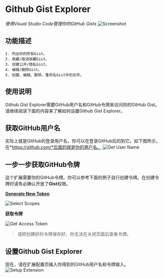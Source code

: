 # Github Gist Explorer

*使用Visual Studio Code管理你的GitHub Gists*
![Screenshot](https://raw.githubusercontent.com/k9982874/github-gist-explorer/master/media/guide-1.png)

## 功能描述
```
1. 列出你的所有Gist。
2. 收藏/取消收藏Gist。
3. 创建公开/隐私Gist。
4. 编辑/删除Gist。
5. 创建、编辑、删除、重命名Gist中的文件。
```

## 使用说明
Github Gist Explorer需要GitHub用户名和GitHub令牌来访问你的GitHub Gist。
请继续阅读下面的内容来了解如何设置Github Gist Explorer。

## 获取GitHub用户名
实际上就是GitHub的登录用户名，你可以在登录GitHub后的到它。如下图所示，在*https://github.com/*后面的就是你的用户名。
![Get User Name](https://raw.githubusercontent.com/k9982874/github-gist-explorer/master/media/guide-2.png)

## 一步一步获取GitHub令牌
这个扩展需要你的GitHub令牌。你可以参考下面的例子自行创建令牌。在创建令牌时请务必确认开放了**Gist**权限。

**[Generate New Token](https://github.com/settings/tokens/new?description=code-setting-sync&scopes=gist)**

![Select Scopes](https://raw.githubusercontent.com/k9982874/github-gist-explorer/master/media/guide-3.png)

**获取令牌**

![Get Access Token](https://raw.githubusercontent.com/k9982874/github-gist-explorer/master/media/guide-4.png)

> 请把创建好的令牌保存好，你无法在关闭页面后查看令牌。

## 设置Github Gist Explorer
现在，请在扩展配置页输入你得到的GitHub用户名和令牌输入。
![Setup Extension](https://raw.githubusercontent.com/k9982874/github-gist-explorer/master/media/guide-5.png)
